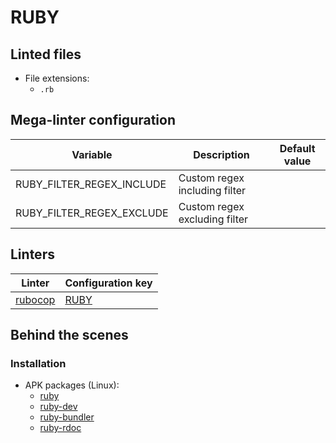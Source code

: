 <!-- markdownlint-disable MD003 MD020 MD033 MD041 -->
<!-- Generated by .automation/build.py, please do not update manually -->
<!-- Instead, update descriptor file at https://github.com/nvuillam/mega-linter/tree/master/megalinter/descriptors/ruby.yml -->
# RUBY

## Linted files

- File extensions:
  - `.rb`

## Mega-linter configuration

| Variable | Description | Default value |
| ----------------- | -------------- | -------------- |
| RUBY_FILTER_REGEX_INCLUDE | Custom regex including filter |  |
| RUBY_FILTER_REGEX_EXCLUDE | Custom regex excluding filter |  |

## Linters

| Linter | Configuration key |
| ------ | ----------------- |
| [rubocop](ruby_rubocop.md) | [RUBY](ruby_rubocop.md) |

## Behind the scenes

### Installation

- APK packages (Linux):
  - [ruby](https://pkgs.alpinelinux.org/packages?branch=edge&name=ruby)
  - [ruby-dev](https://pkgs.alpinelinux.org/packages?branch=edge&name=ruby-dev)
  - [ruby-bundler](https://pkgs.alpinelinux.org/packages?branch=edge&name=ruby-bundler)
  - [ruby-rdoc](https://pkgs.alpinelinux.org/packages?branch=edge&name=ruby-rdoc)

